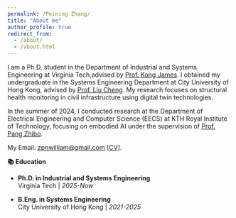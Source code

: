 ```yaml
---
permalink: /Peining Zhang/
title: "About me"
author_profile: true
redirect_from: 
  - /about/
  - /about.html
---
```


I am a Ph.D. student in the Department of Industrial and Systems Engineering at Virginia Tech,advised by [Prof. Kong James](https://www.ise.vt.edu/people/faculty/kong.html). I obtained my undergraduate in the Systems Engineering Department at City University of Hong Kong, advised by  [Prof. Liu Cheng](https://www.cityu.edu.hk/stfprofile/ChengLiu.htm). My research focuses on structural health monitoring in civil infrastructure using digital twin technologies.

In the summer of 2024, I conducted research at the Department of Electrical Engineering and Computer Science (EECS) at KTH Royal Institute of Technology, focusing on embodied AI under the supervision of [Prof. Pang Zhibo](https://www.kth.se/profile/zhibo).

My Email: zpnwilliam@gmail.com [[CV](../files/CV.pdf)].


**📚 Education**
- **Ph.D. in Industrial and Systems Engineering**  
  Virginia Tech | *2025-Now*  

- **B.Eng. in Systems Engineering**  
  City University of Hong Kong | *2021-2025*  
